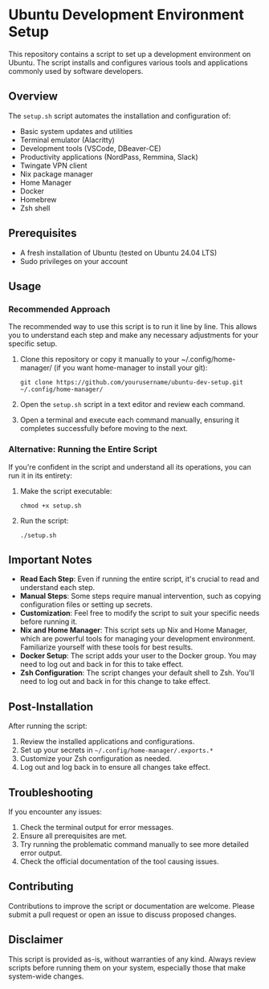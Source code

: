 # Ubuntu Development Environment Setup

This repository contains a script to set up a development environment on Ubuntu. The script installs and configures various tools and applications commonly used by software developers.

## Overview

The `setup.sh` script automates the installation and configuration of:

- Basic system updates and utilities
- Terminal emulator (Alacritty)
- Development tools (VSCode, DBeaver-CE)
- Productivity applications (NordPass, Remmina, Slack)
- Twingate VPN client
- Nix package manager
- Home Manager
- Docker
- Homebrew
- Zsh shell

## Prerequisites

- A fresh installation of Ubuntu (tested on Ubuntu 24.04 LTS)
- Sudo privileges on your account

## Usage

### Recommended Approach

The recommended way to use this script is to run it line by line. This allows you to understand each step and make any necessary adjustments for your specific setup.

1. Clone this repository or copy it manually to your ~/.config/home-manager/ (if you want home-manager to install your git):
   ```
   git clone https://github.com/yourusername/ubuntu-dev-setup.git ~/.config/home-manager/
   ```

2. Open the `setup.sh` script in a text editor and review each command.

3. Open a terminal and execute each command manually, ensuring it completes successfully before moving to the next.

### Alternative: Running the Entire Script

If you're confident in the script and understand all its operations, you can run it in its entirety:

1. Make the script executable:
   ```
   chmod +x setup.sh
   ```

2. Run the script:
   ```
   ./setup.sh
   ```

## Important Notes

- **Read Each Step**: Even if running the entire script, it's crucial to read and understand each step.
- **Manual Steps**: Some steps require manual intervention, such as copying configuration files or setting up secrets.
- **Customization**: Feel free to modify the script to suit your specific needs before running it.
- **Nix and Home Manager**: This script sets up Nix and Home Manager, which are powerful tools for managing your development environment. Familiarize yourself with these tools for best results.
- **Docker Setup**: The script adds your user to the Docker group. You may need to log out and back in for this to take effect.
- **Zsh Configuration**: The script changes your default shell to Zsh. You'll need to log out and back in for this change to take effect.

## Post-Installation

After running the script:

1. Review the installed applications and configurations.
2. Set up your secrets in `~/.config/home-manager/.exports.*`
3. Customize your Zsh configuration as needed.
4. Log out and log back in to ensure all changes take effect.

## Troubleshooting

If you encounter any issues:

1. Check the terminal output for error messages.
2. Ensure all prerequisites are met.
3. Try running the problematic command manually to see more detailed error output.
4. Check the official documentation of the tool causing issues.

## Contributing

Contributions to improve the script or documentation are welcome. Please submit a pull request or open an issue to discuss proposed changes.

## Disclaimer

This script is provided as-is, without warranties of any kind. Always review scripts before running them on your system, especially those that make system-wide changes.
